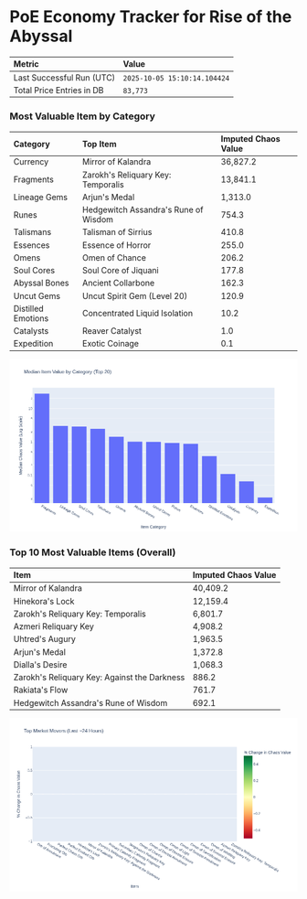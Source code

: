 # PoE Economy Tracker for Rise of the Abyssal

<!-- START_MAINTENANCE -->
| Metric | Value |
|:---|:---|
| Last Successful Run (UTC) | `2025-10-05 15:10:14.104424` |
| Total Price Entries in DB | `83,773` |

<!-- END_MAINTENANCE -->

<!-- START_DATAFRAME_DEBUG -->
<!-- END_DATAFRAME_DEBUG -->

<!-- START_CATEGORY_ANALYSIS -->
### Most Valuable Item by Category
| Category | Top Item | Imputed Chaos Value |
| :--- | :--- | :--- |
| Currency | Mirror of Kalandra | 36,827.2 |
| Fragments | Zarokh's Reliquary Key: Temporalis | 13,841.1 |
| Lineage Gems | Arjun's Medal | 1,313.0 |
| Runes | Hedgewitch Assandra's Rune of Wisdom | 754.3 |
| Talismans | Talisman of Sirrius | 410.8 |
| Essences | Essence of Horror | 255.0 |
| Omens | Omen of Chance | 206.2 |
| Soul Cores | Soul Core of Jiquani | 177.8 |
| Abyssal Bones | Ancient Collarbone | 162.3 |
| Uncut Gems | Uncut Spirit Gem (Level 20) | 120.9 |
| Distilled Emotions | Concentrated Liquid Isolation | 10.2 |
| Catalysts | Reaver Catalyst | 1.0 |
| Expedition | Exotic Coinage | 0.1 |


![Category Analysis Chart](charts/category_analysis.png)
<!-- END_ANALYSIS -->

<!-- START_ANALYSIS -->
### Top 10 Most Valuable Items (Overall)
| Item | Imputed Chaos Value |
| :--- | :--- |
| Mirror of Kalandra | 40,409.2 |
| Hinekora's Lock | 12,159.4 |
| Zarokh's Reliquary Key: Temporalis | 6,801.7 |
| Azmeri Reliquary Key | 4,908.2 |
| Uhtred's Augury | 1,963.5 |
| Arjun's Medal | 1,372.8 |
| Dialla's Desire | 1,068.3 |
| Zarokh's Reliquary Key: Against the Darkness | 886.2 |
| Rakiata's Flow | 761.7 |
| Hedgewitch Assandra's Rune of Wisdom | 692.1 |


![Market Movers Chart](charts/market_movers.png)
<!-- END_ANALYSIS -->

